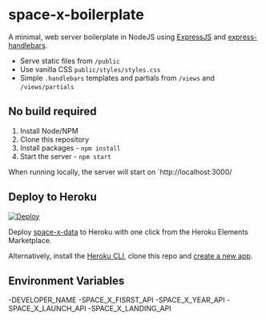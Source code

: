 # space-x-boilerplate
A minimal, web server boilerplate in NodeJS using [ExpressJS](https://expressjs.com/) and [express-handlebars](https://github.com/ericf/express-handlebars).

- Serve static files from `/public`
- Use vanilla CSS `public/styles/styles.css`
- Simple `.handlebars` templates and partials from `/views` and `/views/partials`

## No build required
1. Install Node/NPM
2. Clone this repository
3. Install packages - `npm install`
4. Start the server - `npm start`

When running locally, the server will start on `http://localhost:3000/

## Deploy to Heroku
[![Deploy](https://www.herokucdn.com/deploy/button.svg)](https://heroku.com/deploy?template=https://github.com/teamwethrift/simple-express-handlebars-boilerplate)

Deploy [space-x-data](https://github.com/sanchit1310/space-x-data.git) to Heroku with one click from the Heroku Elements Marketplace.

Alternatively, install the [Heroku CLI](https://devcenter.heroku.com/articles/heroku-cli), clone this repo and [create a new app](https://devcenter.heroku.com/articles/creating-apps).

## Environment Variables
-DEVELOPER_NAME
-SPACE_X_FISRST_API
-SPACE_X_YEAR_API
-SPACE_X_LAUNCH_API
-SPACE_X_LANDING_API
